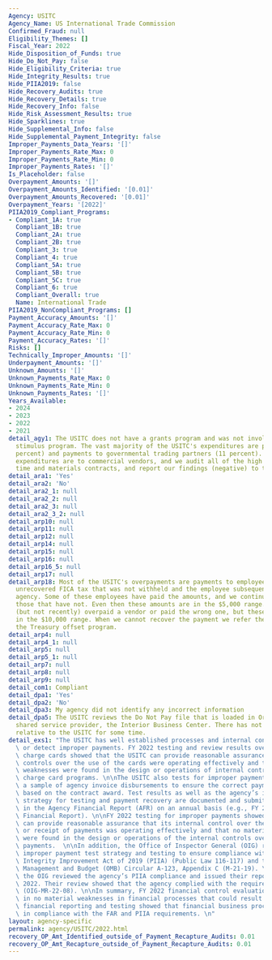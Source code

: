 ```yaml
---
Agency: USITC
Agency_Name: US International Trade Commission
Confirmed_Fraud: null
Eligibility_Themes: []
Fiscal_Year: 2022
Hide_Disposition_of_Funds: true
Hide_Do_Not_Pay: false
Hide_Eligibility_Criteria: true
Hide_Integrity_Results: true
Hide_PIIA2019: false
Hide_Recovery_Audits: true
Hide_Recovery_Details: true
Hide_Recovery_Info: false
Hide_Risk_Assessment_Results: true
Hide_Sparklines: true
Hide_Supplemental_Info: false
Hide_Supplemental_Payment_Integrity: false
Improper_Payments_Data_Years: '[]'
Improper_Payments_Rate_Max: 0
Improper_Payments_Rate_Min: 0
Improper_Payments_Rates: '[]'
Is_Placeholder: false
Overpayment_Amounts: '[]'
Overpayment_Amounts_Identified: '[0.01]'
Overpayment_Amounts_Recovered: '[0.01]'
Overpayment_Years: '[2022]'
PIIA2019_Compliant_Programs:
- Compliant_1A: true
  Compliant_1B: true
  Compliant_2A: true
  Compliant_2B: true
  Compliant_3: true
  Compliant_4: true
  Compliant_5A: true
  Compliant_5B: true
  Compliant_5C: true
  Compliant_6: true
  Compliant_Overall: true
  Name: International Trade
PIIA2019_NonCompliant_Programs: []
Payment_Accuracy_Amounts: '[]'
Payment_Accuracy_Rate_Max: 0
Payment_Accuracy_Rate_Min: 0
Payment_Accuracy_Rates: '[]'
Risks: []
Technically_Improper_Amounts: '[]'
Underpayment_Amounts: '[]'
Unknown_Amounts: '[]'
Unknown_Payments_Rate_Max: 0
Unknown_Payments_Rate_Min: 0
Unknown_Payments_Rates: '[]'
Years_Available:
- 2024
- 2023
- 2022
- 2021
detail_agy1: The USITC does not have a grants program and was not involved in the
  stimulus program. The vast majority of the USITC's expenditures are payroll (75
  percent) and payments to governmental trading partners (11 percent). The remaining
  expenditures are to commercial vendors, and we audit all of the high dollar value
  time and materials contracts, and report our findings (negative) to the IG.
detail_ara1: 'Yes'
detail_ara2: 'No'
detail_ara2_1: null
detail_ara2_2: null
detail_ara2_3: null
detail_ara2_3_2: null
detail_arp10: null
detail_arp11: null
detail_arp12: null
detail_arp14: null
detail_arp15: null
detail_arp16: null
detail_arp16_5: null
detail_arp17: null
detail_arp18: Most of the USITC's overpayments are payments to employees, such as
  unrecovered FICA tax that was not withheld and the employee subsequently left the
  agency. Some of these employees have paid the amounts, and we continue to contact
  those that have not. Even then these amounts are in the $5,000 range. We have occasionally
  (but not recently) overpaid a vendor or paid the wrong one, but these amounts were
  in the $10,000 range. When we cannot recover the payment we refer the vendor to
  the Treasury offset program.
detail_arp4: null
detail_arp4_1: null
detail_arp5: null
detail_arp5_1: null
detail_arp7: null
detail_arp8: null
detail_arp9: null
detail_com1: Compliant
detail_dpa1: 'Yes'
detail_dpa2: 'No'
detail_dpa3: My agency did not identify any incorrect information
detail_dpa5: The USITC reviews the Do Not Pay file that is loaded in Oracle by our
  shared service provider, the Interior Business Center. There has not been any information
  relative to the USITC for some time.
detail_exs1: "The USITC has well established processes and internal controls to prevent\
  \ or detect improper payments. FY 2022 testing and review results over government\
  \ charge cards showed that the USITC can provide reasonable assurance that its internal\
  \ controls over the use of the cards were operating effectively and that no material\
  \ weaknesses were found in the design or operations of internal controls over the\
  \ charge card programs. \n\nThe USITC also tests for improper payments by reviewing\
  \ a sample of agency invoice disbursements to ensure the correct payment was issued\
  \ based on the contract award. Test results as well as the agency’s improper payment\
  \ strategy for testing and payment recovery are documented and submitted to OMB\
  \ in the Agency Financial Report (AFR) on an annual basis (e.g., FY 2021 Agency\
  \ Financial Report). \n\nFY 2022 testing for improper payments showed that the USITC\
  \ can provide reasonable assurance that its internal control over the payment issuance\
  \ or receipt of payments was operating effectively and that no material weaknesses\
  \ were found in the design or operations of the internal controls over disbursement\
  \ payments.  \n\nIn addition, the Office of Inspector General (OIG) reviews the\
  \ improper payment test strategy and testing to ensure compliance with the Payment\
  \ Integrity Improvement Act of 2019 (PIIA) (Public Law 116-117) and the Office of\
  \ Management and Budget (OMB) Circular A-123, Appendix C (M-21-19). \n\nFY 2022,\
  \ the OIG reviewed the agency’s PIIA compliance and issued their report April 26,\
  \ 2022. Their review showed that the agency complied with the requirements of PIIA\
  \ (OIG-MR-22-08). \n\nIn summary, FY 2022 financial control evaluations resulted\
  \ in no material weaknesses in financial processes that could result in inaccurate\
  \ financial reporting and testing showed that financial business processes were\
  \ in compliance with the FAR and PIIA requirements. \n"
layout: agency-specific
permalink: agency/USITC/2022.html
recovery_OP_Amt_Identified_outside_of_Payment_Recapture_Audits: 0.01
recovery_OP_Amt_Recapture_outside_of_Payment_Recapture_Audits: 0.01
---
```

